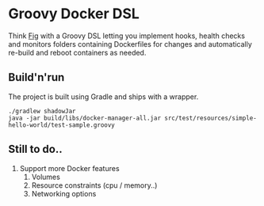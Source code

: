 Groovy Docker DSL
=================

Think [Fig](http://www.fig.sh/) with a Groovy DSL letting you implement hooks, health checks and monitors
folders containing Dockerfiles for changes and automatically re-build and reboot containers as needed.

Build'n'run
-----------
The project is built using Gradle and ships with a wrapper.

    ./gradlew shadowJar
    java -jar build/libs/docker-manager-all.jar src/test/resources/simple-hello-world/test-sample.groovy


Still to do..
-------------
1. Support more Docker features
    1. Volumes
    2. Resource constraints (cpu / memory..)
    3. Networking options